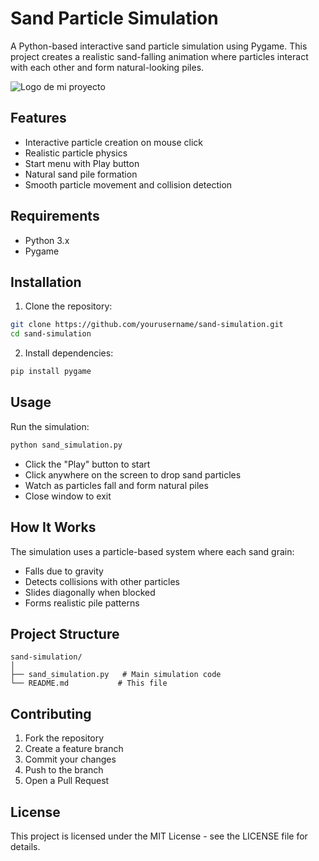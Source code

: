 # Sand Particle Simulation

A Python-based interactive sand particle simulation using Pygame. This project creates a realistic sand-falling animation where particles interact with each other and form natural-looking piles.


![Logo de mi proyecto](test/screanshot.png)


## Features

- Interactive particle creation on mouse click
- Realistic particle physics
- Start menu with Play button
- Natural sand pile formation
- Smooth particle movement and collision detection

## Requirements

- Python 3.x
- Pygame

## Installation

1. Clone the repository:
```bash
git clone https://github.com/yourusername/sand-simulation.git
cd sand-simulation
```

2. Install dependencies:
```bash
pip install pygame
```

## Usage

Run the simulation:
```bash
python sand_simulation.py
```

- Click the "Play" button to start
- Click anywhere on the screen to drop sand particles
- Watch as particles fall and form natural piles
- Close window to exit

## How It Works

The simulation uses a particle-based system where each sand grain:
- Falls due to gravity
- Detects collisions with other particles
- Slides diagonally when blocked
- Forms realistic pile patterns

## Project Structure

```
sand-simulation/
│
├── sand_simulation.py   # Main simulation code
└── README.md           # This file
```

## Contributing

1. Fork the repository
2. Create a feature branch
3. Commit your changes
4. Push to the branch
5. Open a Pull Request

## License

This project is licensed under the MIT License - see the LICENSE file for details.

